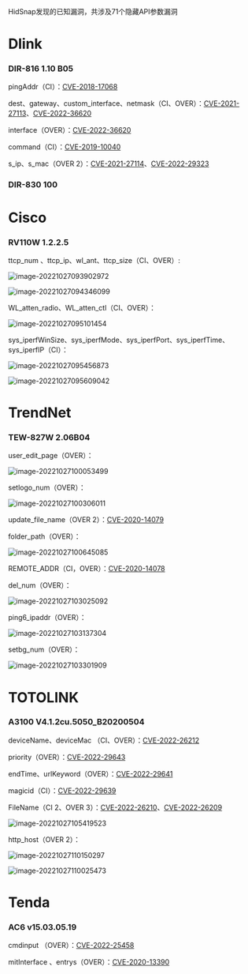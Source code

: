 HidSnap发现的已知漏洞，共涉及71个隐藏API参数漏洞

# Dlink

### DIR-816 1.10 B05

pingAddr（CI）：[CVE-2018-17068](https://cve.mitre.org/cgi-bin/cvename.cgi?name=CVE-2018-17068)

dest、gateway、custom_interface、netmask（CI、OVER）：[CVE-2021-27113](https://cve.mitre.org/cgi-bin/cvename.cgi?name=CVE-2021-27113)、[CVE-2022-36620](https://cve.mitre.org/cgi-bin/cvename.cgi?name=CVE-2022-36620)

interface（OVER）：[CVE-2022-36620](https://cve.mitre.org/cgi-bin/cvename.cgi?name=CVE-2022-36620)

command（CI）：[CVE-2019-10040](https://cve.mitre.org/cgi-bin/cvename.cgi?name=CVE-2019-10040)

s_ip、s_mac（OVER 2）：[CVE-2021-27114](https://cve.mitre.org/cgi-bin/cvename.cgi?name=CVE-2021-27114)、[CVE-2022-29323](https://cve.mitre.org/cgi-bin/cvename.cgi?name=CVE-2022-29323)

### DIR-830 100

# Cisco

### RV110W 1.2.2.5

ttcp_num 、ttcp_ip、wl_ant、ttcp_size（CI、OVER）:

![image-20221027093902972](image-20221027093902972.png)

![image-20221027094346099](image-20221027094346099.png)

WL_atten_radio、WL_atten_ctl（CI、OVER）：

![image-20221027095101454](image-20221027095101454.png)

sys_iperfWinSize、sys_iperfMode、sys_iperfPort、sys_iperfTime、sys_iperfIP（CI）：

![image-20221027095456873](image-20221027095456873.png)

![image-20221027095609042](image-20221027095609042.png)

# TrendNet

### TEW-827W 2.06B04

user_edit_page（OVER）：

![image-20221027100053499](image-20221027100053499.png)

setlogo_num（OVER）：

![image-20221027100306011](image-20221027100306011.png)

update_file_name（OVER 2）：[CVE-2020-14079](https://cve.mitre.org/cgi-bin/cvename.cgi?name=CVE-2020-14079)

folder_path（OVER）：

![image-20221027100645085](image-20221027100645085.png)

REMOTE_ADDR（CI，OVER）：[CVE-2020-14078](https://cve.mitre.org/cgi-bin/cvename.cgi?name=CVE-2020-14078)

del_num（OVER）：

![image-20221027103025092](image-20221027103025092.png)

ping6_ipaddr（OVER）：

![image-20221027103137304](image-20221027103137304.png)

setbg_num（OVER）：

![image-20221027103301909](image-20221027103301909.png)

# TOTOLINK

### A3100 V4.1.2cu.5050_B20200504

deviceName、deviceMac （CI、OVER）：[CVE-2022-26212](https://cve.mitre.org/cgi-bin/cvename.cgi?name=CVE-2022-26212)

priority（OVER）：[CVE-2022-29643](https://cve.mitre.org/cgi-bin/cvename.cgi?name=CVE-2022-29643)

endTime、urlKeyword（OVER）：[CVE-2022-29641](https://cve.mitre.org/cgi-bin/cvename.cgi?name=CVE-2022-29641)

magicid（CI）：[CVE-2022-29639](https://cve.mitre.org/cgi-bin/cvename.cgi?name=CVE-2022-29639)

FileName（CI 2、OVER 3）：[CVE-2022-26210](https://cve.mitre.org/cgi-bin/cvename.cgi?name=CVE-2022-26210)、[CVE-2022-26209](https://cve.mitre.org/cgi-bin/cvename.cgi?name=CVE-2022-26209)

![image-20221027105419523](image-20221027105419523.png)

http_host（OVER 2）：

![image-20221027110150297](image-20221027110150297.png)

![image-20221027110025473](image-20221027110025473.png)

# Tenda

### AC6 v15.03.05.19

cmdinput （OVER）：[CVE-2022-25458](https://cve.mitre.org/cgi-bin/cvename.cgi?name=CVE-2022-25458)

mitInterface 、entrys（OVER）：[CVE-2020-13390](https://cve.mitre.org/cgi-bin/cvename.cgi?name=CVE-2020-13390)
